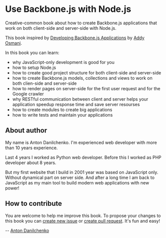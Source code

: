 Use Backbone.js with Node.js
====================

Creative-common book about how to create Backbone.js applications that work on both client-side and server-side with Node.js.

This book inspired by [Developing Backbone.js Applications](https://github.com/addyosmani/backbone-fundamentals) by [Addy Osmani](https://twitter.com/addyosmani).

In this book you can learn:
 * why JavaScript-only development is good for you
 * how to setup Node.js
 * how to create good project structure for both client-side and server-side
 * how to create Backbone.js models, collections and views to work on both clien-side and server-side
 * how to render pages on server-side for the first user request and for the Google crawler
 * why RESTful communication between client and server helps your application speedup response time and save server resourses
 * how to create modules to create big applications
 * how to write tests and maintain your applications


About author
----------

My name is Anton Danilchenko. I'm experienced web developer with more than 10 years experience.

Last 4 years I worked as Python web developer. Before this I worked as PHP developer about 8 years.

But my first website that I build in 2001 year was based on JavaScript only. Without dynamical part on server side. And after a long time I am back to JavaScript as my main tool to build modern web applications with new power!


How to contribute
----------

You are welcome to help me improve this book. To propose your changes to this book you can [create new issue](https://github.com/1st/backbone-nodejs-book/issues) or [create pull request](https://help.github.com/articles/creating-a-pull-request). It's fun and easy!

-- [Anton Danilchenko](https://github.com/1st)

